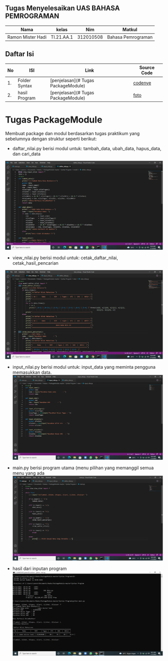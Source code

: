 ## Tugas Menyelesaikan UAS BAHASA PEMROGRAMAN
| Nama | kelas | Nim | Matkul |
| -- | --- | ---- | ----------- |
| Ramon Mister Hadi | TI.21.AA.1 | 312010508 | Bahasa Pemrograman |
## Daftar Isi
| No | ISI | Link | Source Code |
| -- | --- | ---- | ----------- |
| 1. | Folder Syntax | [penjelasan](# Tugas PackageModule) | [codenye](main.py) |
| 2. | hasil Program | [penjelasan](# Tugas PackageModule) | [foto](image) |  

# Tugas PackageModule
Membuat package dan modul berdasarkan tugas praktikum yang sebelumnya dengan struktur seperti berikut:

- daftar_nilai.py berisi modul untuk: tambah_data, ubah_data, hapus_data, dan cari_data

![gambar output](image/daftar_nilai.PNG)

- view_nilai.py berisi modul untuk: cetak_daftar_nilai, cetak_hasil_pencarian

![gambar output](image/viewnilai.PNG)

- input_nilai.py berisi modul untuk: input_data yang meminta pengguna memasukkan data.
![gambar output](image/input_nilai.PNG)

- main.py berisi program utama (menu pilihan yang memanggil semua menu yang ada
![gambar output](image/main.PNG)

- hasil dari inputan program 
![gambar output](image/hasil.PNG)




